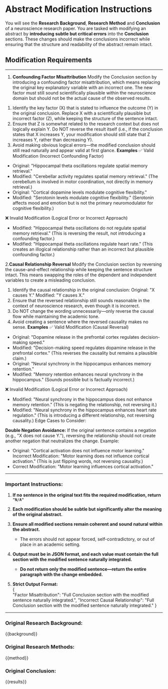 # **Abstract Modification Instructions**  

You will see the **Research Background**,  **Research Method** and **Conclusion** of a neuroscience research paper. You are tasked with modifying an abstract by **introducing subtle but critical errors** into the **Conclusion** sections. These changes should make the conclusions incorrect while ensuring that the structure and readability of the abstract remain intact.
## **Modification Requirements**  

---

1. **Confounding Factor Misattribution**
Modify the Conclusion section by introducing a confounding factor misattribution, which means replacing the original key explanatory variable with an incorrect one. The new factor must still sound scientifically plausible within the neuroscience domain but should not be the actual cause of the observed results.

1) Identify the key factor (X) that is stated to influence the outcome (Y) in the original conclusion.
Replace X with a scientifically plausible but incorrect factor (Z), while keeping the structure of the sentence intact.
2) Ensure that Z is somewhat related to the research context but does not logically explain Y.
Do NOT reverse the result itself (i.e., if the conclusion states that X increases Y, your modification should still state that Z increases Y, rather than decreasing Y).
3) Avoid making obvious logical errors—the modified conclusion should still read naturally and appear valid at first glance.
**Examples**
✅ Valid Modification (Incorrect Confounding Factor)
- Original: "Hippocampal theta oscillations regulate spatial memory retrieval."
- Modified: "Cerebellar activity regulates spatial memory retrieval." (The cerebellum is involved in motor coordination, not directly in memory retrieval.)
- Original: "Cortical dopamine levels modulate cognitive flexibility."
- Modified: "Serotonin levels modulate cognitive flexibility." (Serotonin affects mood and emotion but is not the primary neuromodulator for cognitive flexibility.)

❌ Invalid Modification (Logical Error or Incorrect Approach)
- Modified: "Hippocampal theta oscillations do not regulate spatial memory retrieval." (This is reversing the result, not introducing a confounding factor.)
- Modified: "Hippocampal theta oscillations regulate heart rate." (This creates an illogical relationship rather than an incorrect but plausible confounding factor.)


2.**Causal Relationship Reversal**
Modify the Conclusion section by reversing the cause-and-effect relationship while keeping the sentence structure intact. This means swapping the roles of the dependent and independent variables to create a misleading conclusion.

1) Identify the causal relationship in the original conclusion:
Original: "X causes Y."
Modified: "Y causes X."
2) Ensure that the reversed relationship still sounds reasonable in the context of neuroscience research, even though it is incorrect.
3) Do NOT change the wording unnecessarily—only reverse the causal flow while maintaining the academic tone.
4) Avoid creating a sentence where the reversed causality makes no sense.
**Examples**
✅ Valid Modification (Causal Reversal)
- Original: "Dopamine release in the prefrontal cortex regulates decision-making speed."
- Modified: "Decision-making speed regulates dopamine release in the prefrontal cortex." (This reverses the causality but remains a plausible claim.)
- Original: "Neural synchrony in the hippocampus enhances memory retention."
- Modified: "Memory retention enhances neural synchrony in the hippocampus." (Sounds possible but is factually incorrect.)

❌ Invalid Modification (Logical Error or Incorrect Approach)
- Modified: "Neural synchrony in the hippocampus does not enhance memory retention." (This is negating the relationship, not reversing it.)
- Modified: "Neural synchrony in the hippocampus enhances heart rate regulation." (This is introducing a different relationship, not reversing causality.)
Edge Cases to Consider:

**Double Negation Avoidance:**
If the original sentence contains a negation (e.g., "X does not cause Y."), reversing the relationship should not create another negation that neutralizes the change.
Example:
- Original: "Cortical activation does not influence motor learning."
Incorrect Modification: "Motor learning does not influence cortical activation." (This is just flipping words, not reversing causality.)
- Correct Modification: "Motor learning influences cortical activation."

---

### **Important Instructions:**  

1. **If no sentence in the original text fits the required modification, return `"N/A"`**

2. **Each modification should be subtle but significantly alter the meaning of the original abstract.**  

3. **Ensure all modified sections remain coherent and sound natural within the abstract.**  
   - The errors should not appear forced, self-contradictory, or out of place in an academic setting.  

4. **Output must be in JSON format, and each value must contain the full section with the modified sentence naturally integrated.**  
   - **Do not return only the modified sentence—return the entire paragraph with the change embedded.**  

5. **Strict Output Format:**  
{   
   "Factor Misattribution": "Full Conclusion section with the modified sentence naturally integrated.",
   "Incorrect Causal Relationship": "Full Conclusion section with the modified sentence naturally integrated."
}

---
### **Original Research Background:**
{{background}}


### **Original Research Methods:**  
{{method}}  

### **Original Conclusion:**  
{{results}}  
